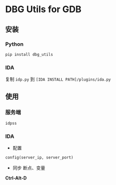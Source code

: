 # DBG Utils for GDB

## 安装

### Python 
```sh
pip install dbg_utils
```

### IDA

复制 `idp.py` 到 `[IDA INSTALL PATH]/plugins/ida.py` 


## 使用

### 服务端

```sh
idpss
```

### IDA

- 配置

```python
config(server_ip, server_port)
```

- 同步 断点、变量

**Ctrl-Alt-D** 
